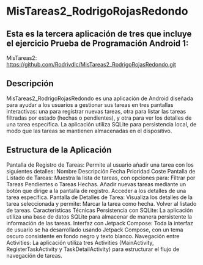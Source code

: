 # MisTareas2_RodrigoRojasRedondo
## Esta es la tercera aplicación de tres que incluye el ejercicio Prueba de Programación Android 1:
MisTareas2:
https://github.com/Rodrivdlc/MisTareas2_RodrigoRojasRedondo.git

## Descripción

MisTareas2_RodrigoRojasRedondo es una aplicación de Android diseñada para ayudar a los usuarios a gestionar sus tareas en tres pantallas interactivas: una para registrar nuevas tareas, otra para listar las tareas filtradas por estado (hechas o pendientes), y otra para ver los detalles de una tarea específica. La aplicación utiliza SQLite para persistencia local, de modo que las tareas se mantienen almacenadas en el dispositivo.

## Estructura de la Aplicación
Pantalla de Registro de Tareas: Permite al usuario añadir una tarea con los siguientes detalles:
Nombre
Descripción
Fecha
Prioridad
Coste
Pantalla de Listado de Tareas: Muestra la lista de tareas, con opciones para:
Filtrar por Tareas Pendientes o Tareas Hechas.
Añadir nuevas tareas mediante un botón que dirige a la pantalla de registro.
Acceder a los detalles de una tarea específica.
Pantalla de Detalles de Tarea: Visualiza los detalles de la tarea seleccionada y permite:
Marcar la tarea como hecha.
Volver al listado de tareas.
Características Técnicas
Persistencia con SQLite: La aplicación utiliza una base de datos SQLite para almacenar de manera persistente la información de las tareas.
Interfaz con Jetpack Compose: Toda la interfaz de usuario se ha desarrollado usando Jetpack Compose, con un tema oscuro consistente en fondo negro y texto blanco.
Navegación entre Activities: La aplicación utiliza tres Activities (MainActivity, RegisterTaskActivity y TaskDetailActivity) para estructurar el flujo de navegación de tareas.
